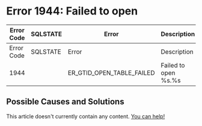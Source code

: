
# Error 1944: Failed to open


| Error Code | SQLSTATE | Error | Description |
| --- | --- | --- | --- |
| Error Code | SQLSTATE | Error | Description |
| 1944 |  | ER_GTID_OPEN_TABLE_FAILED | Failed to open %s.%s |




## Possible Causes and Solutions


This article doesn't currently contain any content. [You can help!](/kb/en/writing-and-editing-knowledge-base-articles/)

